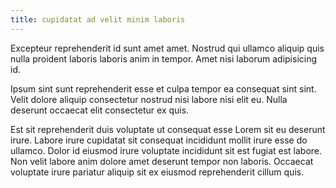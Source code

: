 ```yaml
---
title: cupidatat ad velit minim laboris
---
```


Excepteur reprehenderit id sunt amet amet. Nostrud qui ullamco aliquip quis nulla proident laboris laboris anim in tempor. Amet nisi laborum adipisicing id.

Ipsum sint sunt reprehenderit esse et culpa tempor ea consequat sint sint. Velit dolore aliquip consectetur nostrud nisi labore nisi elit eu. Nulla deserunt occaecat elit consectetur ex quis.

Est sit reprehenderit duis voluptate ut consequat esse Lorem sit eu deserunt irure. Labore irure cupidatat sit consequat incididunt mollit irure esse do ullamco. Dolor id eiusmod irure voluptate incididunt sit est fugiat est labore. Non velit labore anim dolore amet deserunt tempor non laboris. Occaecat voluptate irure pariatur aliquip sit ex eiusmod reprehenderit cillum quis.